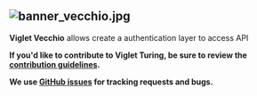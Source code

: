 ![banner_vecchio.jpg](https://openviglet.github.io/vecchio/img/banner_vecchio.jpg)
------
**Viglet Vecchio** allows create a authentication layer to access API

**If you'd like to contribute to Viglet Turing, be sure to review the [contribution
guidelines](CONTRIBUTING.md).**

**We use [GitHub issues](https://github.com/openviglet/vecchio/issues) for
tracking requests and bugs.**